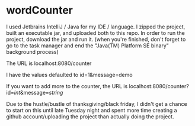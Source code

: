 # wordCounter

I used Jetbrains IntelliJ / Java for my IDE / language.
I zipped the project, built an executable jar, and uploaded both to this repo.
In order to run the project, download the jar and run it.
(when you're finished, don't forget to go to the task manager and end the "Java(TM) Platform SE binary" background process)

The URL is localhost:8080/counter

I have the values defaulted to id=1&message=demo

If you want to add more to the counter, the URL is localhost:8080/counter?id=*int*&message=*string*

Due to the hustle/bustle of thanksgiving/black friday, I didn't get a chance to start on this until late Tuesday night 
and spent more time creating a github account/uploading the project than actually doing the project.
